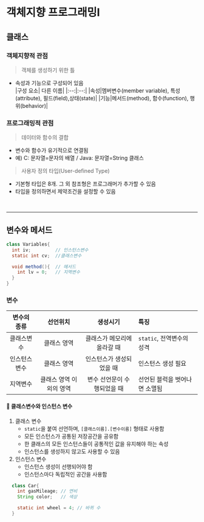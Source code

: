 # 객체지향 프로그래밍Ⅰ
## 클래스
### 객체지향적 관점
> 객체를 생성하기 위한 틀
- 속성과 기능으로 구성되어 있음  
  |구성 요소| 다른 이름| 
  |:--:|:--:|
  |속성|멤버변수(member variable), 특성(attribute), 필드(field),상태(state)| 
  |기능|메서드(method), 함수(function), 행위(behavior)|
### 프로그래밍적 관점
> 데이터와 함수의 결합
- 변수와 함수가 유기적으로 연결됨
- 예) C: 문자열=문자의 배열 / Java: 문자열=String 클래스
> 사용자 정의 타입(User-defined Type)
- 기본형 타입은 8개. 그 외 참조형은 프로그래머가 추가할 수 있음
- 타입을 정의하면서 제약조건을 설정할 수 있음

<br>

------  

## 변수와 메서드
```Java
class Variables{
  int iv;         // 인스턴스변수
  static int cv;  //클래스변수

  void method(){  // 메서드
    int lv = 0;   // 지역변수
  }
}
```
### 변수
|변수의 종류|선언위치|생성시기|특징|
|:--------:|:-------:|:------:|:----|
|클래스변수|클래스 영역|클래스가 메모리에 올라갈 때|`static`, 전역변수의 성격|
|인스턴스변수|클래스 영역|인스턴스가 생성되었을 때|인스턴스 생성 필요|
|지역변수|클래스 영역 이외의 영역|변수 선언문이 수행되었을 때|선언된 블럭을 벗어나면 소멸됨|
#### 🤔 클래스변수와 인스턴스 변수
1. 클래스 변수
   - `static`을 붙여 선언하며, `[클래스이름].[변수이름]` 형태로 사용함
   - 모든 인스턴스가 공통된 저장공간을 공유함
   - 한 클래스의 모든 인스턴스들이 공통적인 값을 유지해야 하는 속성
   - 인스턴스를 생성하지 않고도 사용할 수 있음
2. 인스턴스 변수
   - 인스턴스 생성이 선행되어야 함
   - 인스턴스마다 독립적인 공간을 사용함
```Java
  class Car{
    int gasMileage; // 연비
    String color;   // 색상

    static int wheel = 4; // 바퀴 수
  }
```